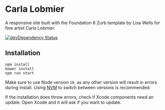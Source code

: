# Carla Lobmier

A responsive site built with the Foundation 6 Zurb template by Lisa Wells for fine artist Carla Lobmier. 

[![devDependency Status](https://david-dm.org/zurb/foundation-zurb-template/dev-status.svg)](https://david-dm.org/zurb/foundation-zurb-template#info=devDependencies)

## Installation

```
npm install
bower install
npm run start
```

Make sure to use Node version `10`, as any other version will result in errors during install. Using [NVM](https://github.com/nvm-sh/nvm) to switch between versions is recommended.

If the installation does throw errors, check if Xcode components need an update. Open Xcode and it will ask if you want to update.